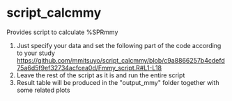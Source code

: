 # script_calcmmy
Provides script to calculate %SPRmmy 
1. Just specify your data and set the following part of the code according to your study
https://github.com/mmitsuyo/script_calcmmy/blob/c9a8866257b4cdefd75a6d5f9ef32734acfcea0d/Fmmy_script.R#L1-L18
2. Leave the rest of the script as it is and run the entire script
3. Result table will be produced in the "output_mmy" folder together with some related plots
